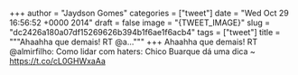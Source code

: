 
+++
author = "Jaydson Gomes"
categories = ["tweet"]
date = "Wed Oct 29 16:56:52 +0000 2014"
draft = false
image = "{TWEET_IMAGE}"
slug = "dc2426a180a07df15269626b394b1f6ae1f6acb4"
tags = ["tweet"]
title = """Ahaahha que demais! RT @a..."""
+++
Ahaahha que demais! RT @almirfilho: Como lidar com haters: Chico Buarque dá uma dica ~ https://t.co/cL0GHWxaAa
